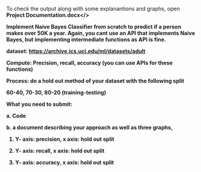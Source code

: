 To check the output along with some explanantions and graphs, open <b>Project Documentation.docx</> 

Implement Naive Bayes Classifier from scratch to predict if a person makes over 50K a year. Again, you cant use an API that implements Naive Bayes, but implementing intermediate functions as API is fine.

dataset: https://archive.ics.uci.edu/ml/datasets/adult

Compute: Precision, recall, accuracy (you can use APIs for these functions)

Process: do a hold out method of your dataset with the following split

60-40, 70-30, 80-20 (training-testing)

What you need to submit:

a. Code

b. a document describing your approach as well as three graphs,

  1. Y- axis: precision, x axis: hold out split

  2. Y- axis: recall, x axis: hold out split

  3. Y- axis: accuracy, x axis: hold out split
